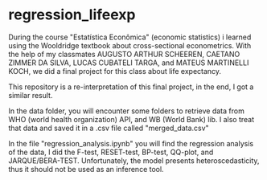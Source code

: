 # regression_lifeexp

During the course "Estatística Econômica" (economic statistics) i learned using the Wooldridge textbook about cross-sectional econometrics. With the help of my classmates AUGUSTO ARTHUR SCHEEREN, CAETANO ZIMMER DA SILVA, LUCAS CUBATELI TARGA, and MATEUS MARTINELLI KOCH, we did a final project for this class about life expectancy.

This repository is a re-interpretation of this final project, in the end, I got a similar result.

In the data folder, you will encounter some folders to retrieve data from WHO (world health organization) API, and WB (World Bank) lib. I also treat that data and saved it in a .csv file called "merged_data.csv"

In the file "regression_analysis.ipynb" you will find the regression analysis of the data, I did the F-test, RESET-test, BP-test, QQ-plot, and JARQUE/BERA-TEST. Unfortunately, the model presents heteroscedasticity, thus it should not be used as an inference tool.

